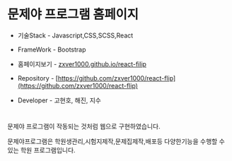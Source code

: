 
# 문제야 프로그램 홈페이지


- 기술Stack - Javascript,CSS,SCSS,React
- FrameWork - Bootstrap

- 홈페이지보기 - [zxver1000.github.io/react-filip](zxver1000.github.io/react-filip)
- Repository - [https://github.com/zxver1000/react-flip](https://github.com/zxver1000/react-flip)

- Developer - 고현호, 해진, 지수

# 
문제야 프로그램이 작동되는 것처럼 웹으로 구현하였습니다.



문제야프로그램은 학원생관리,시험지제작,문제집제작,배포등 다양한기능을 수행할 수 있는 학원 프로그램입니다.
